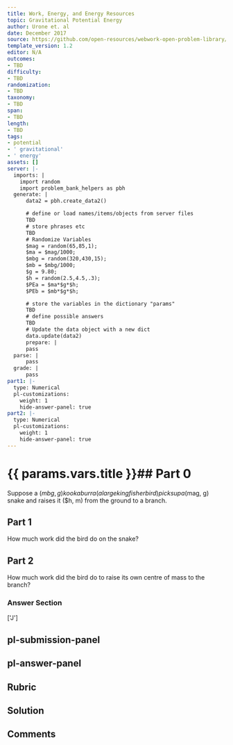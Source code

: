 ```yaml
---
title: Work, Energy, and Energy Resources
topic: Gravitational Potential Energy
author: Urone et. al
date: December 2017
source: https://github.com/open-resources/webwork-open-problem-library/tree/master/Contrib/BrockPhysics/College_Physics_Urone/7.Work_Energy_and_Energy_Resources/7-03.Gravitational_Potential_Energy/NU_U17_07_03_003.pg
template_version: 1.2
editor: N/A
outcomes:
- TBD
difficulty:
- TBD
randomization:
- TBD
taxonomy:
- TBD
span:
- TBD
length:
- TBD
tags:
- potential
- ' gravitational'
- ' energy'
assets: []
server: |-
  imports: |
    import random
    import problem_bank_helpers as pbh
  generate: |
      data2 = pbh.create_data2()

      # define or load names/items/objects from server files
      TBD
      # store phrases etc
      TBD
      # Randomize Variables
      $mag = random(65,85,1);
      $ma = $mag/1000;
      $mbg = random(320,430,15);
      $mb = $mbg/1000;
      $g = 9.80;
      $h = random(2.5,4.5,.3);
      $PEa = $ma*$g*$h;
      $PEb = $mb*$g*$h;

      # store the variables in the dictionary "params"
      TBD
      # define possible answers
      TBD
      # Update the data object with a new dict
      data.update(data2)
      prepare: |
      pass
  parse: |
      pass
  grade: |
      pass
part1: |-
  type: Numerical
  pl-customizations:
    weight: 1
    hide-answer-panel: true
part2: |-
  type: Numerical
  pl-customizations:
    weight: 1
    hide-answer-panel: true
---
```


# {{ params.vars.title }}## Part 0 
Suppose a ($mbg, g) kookaburra (a large kingfisher bird) picks up a ($mag, g) snake and raises it ($h, m) from the ground to a branch. 
## Part 1 
How much work did the bird do on the snake? 
## Part 2 
How much work did the bird do to raise its own centre of mass to the branch? 


### Answer Section 
['J']

## pl-submission-panel 


## pl-answer-panel 


## Rubric 


## Solution 


## Comments 


